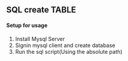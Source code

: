 ## SQL create TABLE

#### Setup for usage

1. Install Mysql Server
2. Signin mysql client and create database
3. Run the sql script(Using the absolute path)
